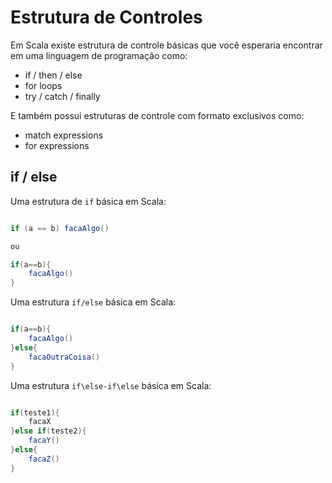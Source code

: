 # Estrutura de Controles

Em Scala existe estrutura de controle básicas que você esperaria encontrar em uma linguagem de programação como:

* if  / then / else
* for loops
* try / catch / finally

E também possui estruturas de controle com formato exclusivos como:

* match expressions
* for expressions

## if / else 

Uma estrutura de `if` básica em Scala:

````Scala

if (a == b) facaAlgo()

ou 

if(a==b){
    facaAlgo()
}

````

Uma estrutura `if/else` básica em Scala:

````Scala

if(a==b){
    facaAlgo()
}else{
    facaOutraCoisa()
}

````

Uma estrutura `if\else-if\else` básica em Scala:

````Scala

if(teste1){
    facaX
}else if(teste2){
    facaY()
}else{
    facaZ()
}

````
